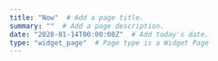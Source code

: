 ```yaml
---
title: "Now"  # Add a page title.
summary: ""  # Add a page description.
date: "2020-01-14T00:00:00Z"  # Add today's date.
type: "widget_page"  # Page type is a Widget Page
---
```


